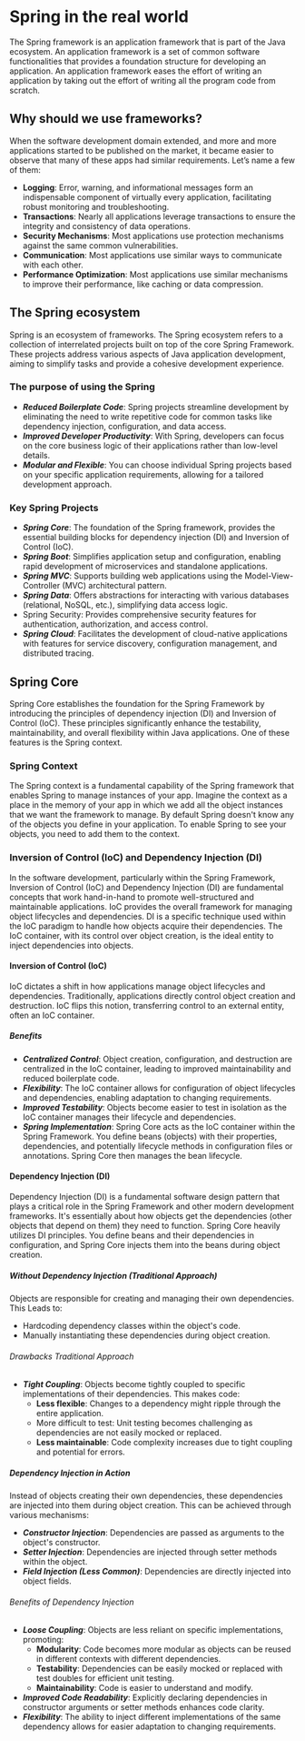 # Spring in the real world

The Spring framework is an application framework that is part of the Java ecosystem. An application framework
is a set of common software functionalities that provides a foundation structure for developing an
application. An application framework eases the effort of writing an application by taking out the effort of
writing all the program code from scratch.

## Why should we use frameworks?

When the software development domain extended, and more and more applications
started to be published on the market, it became easier to observe that many of these
apps had similar requirements. Let’s name a few of them:

- **Logging**: Error, warning, and informational messages form an indispensable component of virtually every
application, facilitating robust monitoring and troubleshooting.
- **Transactions**: Nearly all applications leverage transactions to ensure the integrity and consistency of
data operations.
- **Security Mechanisms**: Most applications use protection mechanisms against the same common
vulnerabilities.
- **Communication**: Most applications use similar ways to communicate with each other.
- **Performance Optimization**: Most applications use similar mechanisms to improve their performance, like
caching or data compression.

## The Spring ecosystem

Spring is an ecosystem of frameworks. The Spring ecosystem refers to a collection of interrelated projects
built on top of the core Spring Framework. These projects address various aspects of Java application
development, aiming to simplify tasks and provide a cohesive development experience.

### The purpose of using the Spring

- ***Reduced Boilerplate Code***: Spring projects streamline development by eliminating the need to write repetitive
code for common tasks like dependency injection, configuration, and data access.
- ***Improved Developer Productivity***: With Spring, developers can focus on the core business logic of their
applications rather than low-level details.
- ***Modular and Flexible***: You can choose individual Spring projects based on your specific application
requirements, allowing for a tailored development approach.

### Key Spring Projects

- ***Spring Core***: The foundation of the Spring framework, provides the essential building blocks for
dependency injection (DI) and Inversion of Control (IoC).
- ***Spring Boot***: Simplifies application setup and configuration, enabling rapid development of microservices
and standalone applications.
- ***Spring MVC***: Supports building web applications using the Model-View-Controller (MVC) architectural
pattern.
- ***Spring Data***: Offers abstractions for interacting with various databases (relational, NoSQL, etc.),
simplifying data access logic.
- Spring Security: Provides comprehensive security features for authentication, authorization, and access
control.
- ***Spring Cloud***: Facilitates the development of cloud-native applications with features for service discovery,
configuration management, and distributed tracing.

## Spring Core

Spring Core establishes the foundation for the Spring Framework by introducing the principles of dependency
injection (DI) and Inversion of Control (IoC). These principles significantly enhance the testability,
maintainability, and overall flexibility within Java applications. One of these features is the Spring
context.

### Spring Context

The Spring context is a fundamental capability of the Spring framework that enables Spring to manage instances
of your app. Imagine the context as a place in the memory of your app in which we add all the object instances
that we want the framework to manage. By default Spring doesn't know any of the objects you define in your
application. To enable Spring to see your objects, you need to add them to the context.

### Inversion of Control (IoC) and Dependency Injection (DI)

In the software development, particularly within the Spring Framework, Inversion of Control (IoC) and
Dependency Injection (DI) are fundamental concepts that work hand-in-hand to promote well-structured and
maintainable applications. IoC provides the overall framework for managing object lifecycles and dependencies.
DI is a specific technique used within the IoC paradigm to handle how objects acquire their dependencies. The
IoC container, with its control over object creation, is the ideal entity to inject dependencies into objects.

#### Inversion of Control (IoC)

IoC dictates a shift in how applications manage object lifecycles and dependencies. Traditionally,
applications directly control object creation and destruction. IoC flips this notion, transferring control to
an external entity, often an IoC container.

##### Benefits

- ***Centralized Control***: Object creation, configuration, and destruction are centralized in the IoC container,
leading to improved maintainability and reduced boilerplate code.
- ***Flexibility***: The IoC container allows for configuration of object lifecycles and dependencies, enabling
adaptation to changing requirements.
- ***Improved Testability***: Objects become easier to test in isolation as the IoC container manages their
lifecycle and dependencies.
- ***Spring Implementation***: Spring Core acts as the IoC container within the Spring Framework. You define beans
(objects) with their properties, dependencies, and potentially lifecycle methods in configuration files or
annotations. Spring Core then manages the bean lifecycle.

#### Dependency Injection (DI)

Dependency Injection (DI) is a fundamental software design pattern that plays a critical role in the Spring
Framework and other modern development frameworks. It's essentially about how objects get the dependencies
(other objects that depend on them) they need to function. Spring Core heavily utilizes DI principles. You
define beans and their dependencies in configuration, and Spring Core injects them into the beans during
object creation.

##### Without Dependency Injection (Traditional Approach)

Objects are responsible for creating and managing their own dependencies. This Leads to:

- Hardcoding dependency classes within the object's code.
- Manually instantiating these dependencies during object creation.

###### Drawbacks Traditional Approach

- ***Tight Coupling***: Objects become tightly coupled to specific implementations of their dependencies. This makes
code:
  - **Less flexible**: Changes to a dependency might ripple through the entire application.
  - More difficult to test: Unit testing becomes challenging as dependencies are not easily mocked or
  replaced.
  - **Less maintainable**: Code complexity increases due to tight coupling and potential for errors.

##### Dependency Injection in Action

Instead of objects creating their own dependencies, these dependencies are injected into them during object creation.
This can be achieved through various mechanisms:

- ***Constructor Injection***: Dependencies are passed as arguments to the object's constructor.
- ***Setter Injection***: Dependencies are injected through setter methods within the object.
- ***Field Injection (Less Common)***: Dependencies are directly injected into object fields.

###### Benefits of Dependency Injection

- ***Loose Coupling***: Objects are less reliant on specific implementations, promoting:
  - **Modularity**: Code becomes more modular as objects can be reused in different contexts with different
    dependencies.
  - **Testability**: Dependencies can be easily mocked or replaced with test doubles for efficient unit testing.
  - **Maintainability**: Code is easier to understand and modify.
- ***Improved Code Readability***: Explicitly declaring dependencies in constructor arguments or setter methods
enhances code clarity.
- ***Flexibility***: The ability to inject different implementations of the same dependency allows for easier
adaptation to changing requirements.
